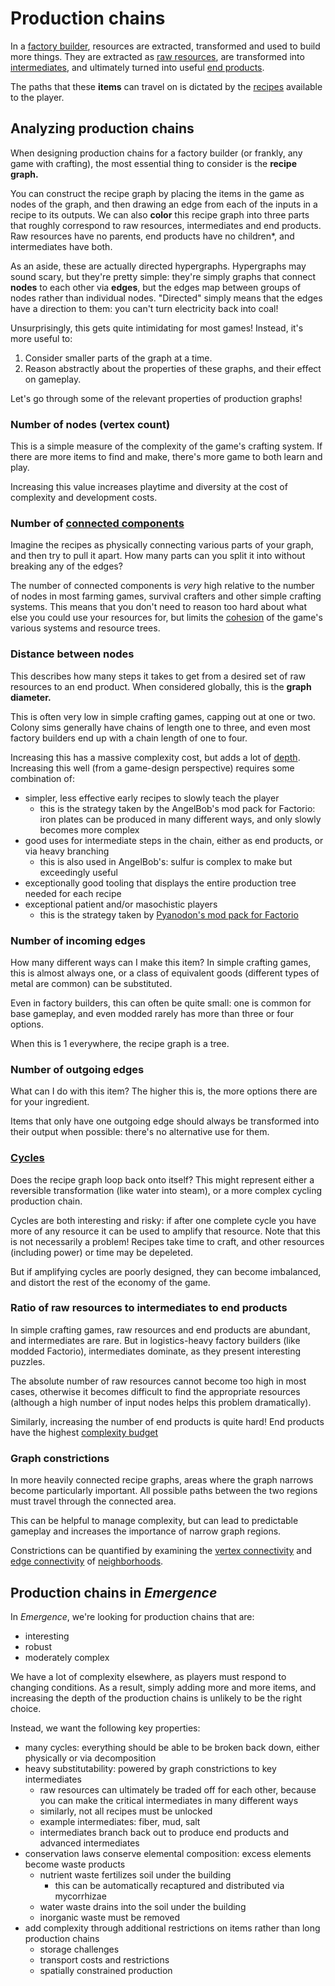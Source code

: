 # Production chains

In a [factory builder](../high-level/genre-mechanics.md), resources are extracted, transformed and used to build more things.
They are extracted as [raw resources](raw-resources.md), are transformed into [intermediates](intermediates.md), and ultimately turned into useful [end products](end-products.md).

The paths that these **items** can travel on is dictated by the [recipes](recipes.md) available to the player.

## Analyzing production chains

When designing production chains for a factory builder (or frankly, any game with crafting),
the most essential thing to consider is the **recipe graph.**

You can construct the recipe graph by placing the items in the game as nodes of the graph, and then drawing an edge from each of the inputs in a recipe to its outputs.
We can also **color** this recipe graph into three parts that roughly correspond to raw resources, intermediates and end products.
Raw resources have no parents, end products have no children*, and intermediates have both.

As an aside, these are actually directed hypergraphs.
Hypergraphs may sound scary, but they're pretty simple: they're simply graphs that connect **nodes** to each other via **edges**, but the edges map between groups of nodes rather than individual nodes.
"Directed" simply means that the edges have a direction to them: you can't turn electricity back into coal!

Unsurprisingly, this gets quite intimidating for most games!
Instead, it's more useful to:

1. Consider smaller parts of the graph at a time.
2. Reason abstractly about the properties of these graphs, and their effect on gameplay.

Let's go through some of the relevant properties of production graphs!

### Number of nodes (vertex count)

This is a simple measure of the complexity of the game's crafting system.
If there are more items to find and make, there's more game to both learn and play.

Increasing this value increases playtime and diversity at the cost of complexity and development costs.

### Number of [connected components](https://en.wikipedia.org/wiki/Component_(graph_theory))

Imagine the recipes as physically connecting various parts of your graph, and then try to pull it apart.
How many parts can you split it into without breaking any of the edges?

The number of connected components is *very* high relative to the number of nodes in most farming games, survival crafters and other simple crafting systems.
This means that you don't need to reason too hard about what else you could use your resources for,
but limits the [cohesion](../glossary.md#cohesion) of the game's various systems and resource trees.

### Distance between nodes

This describes how many steps it takes to get from a desired set of raw resources to an end product.
When considered globally, this is the **graph diameter.**

This is often very low in simple crafting games, capping out at one or two.
Colony sims generally have chains of length one to three,
and even most factory builders end up with a chain length of one to four.

Increasing this has a massive complexity cost, but adds a lot of [depth](../glossary.md#depth-and-complexity).
Increasing this well (from a game-design perspective) requires some combination of:

- simpler, less effective early recipes to slowly teach the player
  - this is the strategy taken by the AngelBob's mod pack for Factorio: iron plates can be produced in many different ways, and only slowly becomes more complex
- good uses for intermediate steps in the chain, either as end products, or via heavy branching
  - this is also used in AngelBob's: sulfur is complex to make but exceedingly useful
- exceptionally good tooling that displays the entire production tree needed for each recipe
- exceptional patient and/or masochistic players
  - this is the strategy taken by [Pyanodon's mod pack for Factorio](https://www.reddit.com/r/factorio/comments/yd1i7l/finally_after_20_hours_of_work_i_present_the/)

### Number of incoming edges

How many different ways can I make this item?
In simple crafting games, this is almost always one, or a class of equivalent goods (different types of metal are common) can be substituted.

Even in factory builders, this can often be quite small: one is common for base gameplay, and even modded rarely has more than three or four options.

When this is 1 everywhere, the recipe graph is a tree.

### Number of outgoing edges

What can I do with this item?
The higher this is, the more options there are for your ingredient.

Items that only have one outgoing edge should always be transformed into their output when possible: there's no alternative use for them.

### [Cycles](https://en.wikipedia.org/wiki/Cycle_(graph_theory))

Does the recipe graph loop back onto itself?
This might represent either a reversible transformation (like water into steam), or a more complex cycling production chain.

Cycles are both interesting and risky: if after one complete cycle you have more of any resource it can be used to amplify that resource.
Note that this is not necessarily a problem!
Recipes take time to craft, and other resources (including power) or time may be depeleted.

But if amplifying cycles are poorly designed, they can become imbalanced, and distort the rest of the economy of the game.

### Ratio of raw resources to intermediates to end products

In simple crafting games, raw resources and end products are abundant, and intermediates are rare.
But in logistics-heavy factory builders (like modded Factorio), intermediates dominate, as they present interesting puzzles.

The absolute number of raw resources cannot become too high in most cases, otherwise it becomes difficult to find the appropriate resources (although a high number of input nodes helps this problem dramatically).

Similarly, increasing the number of end products is quite hard! End products have the highest [complexity budget](../glossary.md#depth-and-complexity)

### Graph constrictions

In more heavily connected recipe graphs, areas where the graph narrows become particularly important.
All possible paths between the two regions must travel through the connected area.

This can be helpful to manage complexity, but can lead to predictable gameplay and increases the importance of narrow graph regions.

Constrictions can be quantified by examining the [vertex connectivity](https://en.wikipedia.org/wiki/K-vertex-connected_graph) and [edge connectivity](https://en.wikipedia.org/wiki/K-edge-connected_graph) of [neighborhoods](https://en.wikipedia.org/wiki/Neighbourhood_(graph_theory)).

## Production chains in *Emergence*

In *Emergence*, we're looking for production chains that are:

- interesting
- robust
- moderately complex

We have a lot of complexity elsewhere, as players must respond to changing conditions.
As a result, simply adding more and more items, and increasing the depth of the production chains is unlikely to be the right choice.

Instead, we want the following key properties:

- many cycles: everything should be able to be broken back down, either physically or via decomposition
- heavy substitutability: powered by graph constrictions to key intermediates
  - raw resources can ultimately be traded off for each other, because you can make the critical intermediates in many different ways
  - similarly, not all recipes must be unlocked
  - example intermediates: fiber, mud, salt
  - intermediates branch back out to produce end products and advanced intermediates
- conservation laws conserve elemental composition: excess elements become waste products
  - nutrient waste fertilizes soil under the building
    - this can be automatically recaptured and distributed via mycorrhizae
  - water waste drains into the soil under the building
  - inorganic waste must be removed
- add complexity through additional restrictions on items rather than long production chains
  - storage challenges
  - transport costs and restrictions
  - spatially constrained production
